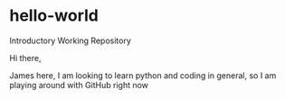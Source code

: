 # hello-world
Introductory Working Repository

Hi there,

James here, I am looking to learn python and coding in general, so I am playing around with GitHub right now
